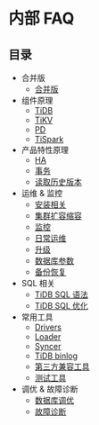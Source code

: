 # 内部 FAQ

## 目录
+ 合并版
  - [合并版](faq/fullfaq.md)
+ 组件原理
  - [TiDB](faq/tidb.md)
  - [TiKV](faq/tikv.md)
  - [PD](faq/pd.md)
  - [TiSpark](faq/tispark.md)
+ 产品特性原理
  - [HA](faq/ha.md)
  - [事务](faq/transaction.md)
  - [读取历史版本](faq/history-read.md)
+ 运维 & 监控
  - [安装相关](faq/install.md)
  - [集群扩容缩容](faq/horizontal-scale.md)
  - [监控](faq/monitor.md)
  - [日常运维](faq/op.md)
  - [升级](faq/update.md)
  - [数据库参数](faq/database-params.md)
  - [备份恢复](faq/backup-restore.md)
+ SQL 相关
  - [TiDB SQL 语法](faq/sql.md)
  - [TiDB SQL 优化](faq/sql-optimization.md)
+ 常用工具
  - [Drivers](faq/driver.md)
  - [Loader](faq/loader.md)
  - [Syncer](faq/syncer.md)
  - [TiDB binlog](faq/tidb-binlog.md)
  - [第三方兼容工具](faq/third-party-tools.md)
  - [测试工具](faq/test-tools.md)  
+ 调优 & 故障诊断
  - [数据库调优](faq/tune-tikv.md)
  - [故障诊断](faq/trouble-shooting.md)
 
